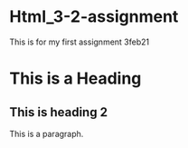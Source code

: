 # Html_3-2-assignment
This is for my first assignment 3feb21
<!DOCTYPE html>
<html>
    <head>
      <title>Page Title</title>
    </head>
   <body>
    <h1>This is a Heading</h1>
       <h2>This is heading 2</h2>
    <p>This is a paragraph.</p>
  </body>
</html>

